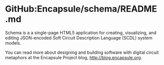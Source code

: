 GitHub:Encapsule/schema/README.md
======

Schema is a a single-page HTML5 application for creating, visualizing, and editing JSON-encoded Soft Circuit Description Language (SCDL) system models.

You can read more about designing and building software with digital circuit metaphors at the Encapsule Project blog, http://blog.encapsule.org.



